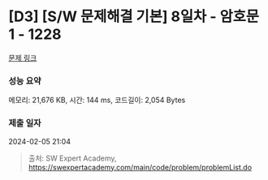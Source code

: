 # [D3] [S/W 문제해결 기본] 8일차 - 암호문1 - 1228 

[문제 링크](https://swexpertacademy.com/main/code/problem/problemDetail.do?contestProbId=AV14w-rKAHACFAYD) 

### 성능 요약

메모리: 21,676 KB, 시간: 144 ms, 코드길이: 2,054 Bytes

### 제출 일자

2024-02-05 21:04



> 출처: SW Expert Academy, https://swexpertacademy.com/main/code/problem/problemList.do